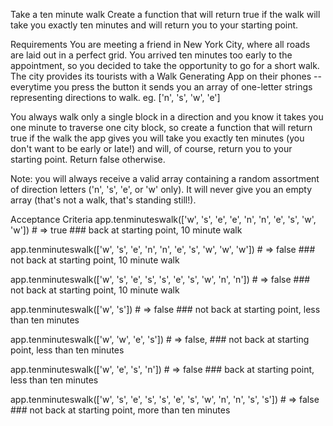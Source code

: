 Take a ten minute walk
Create a function that will return true if the walk will take you exactly ten minutes and will return you to your starting point.

Requirements
You are meeting a friend in New York City, where all roads are laid out in a perfect grid. You arrived ten minutes too early to the appointment, so you decided to take the opportunity to go for a short walk.
The city provides its tourists with a Walk Generating App on their phones -- everytime you press the button it sends you an array of one-letter strings representing directions to walk. eg. ['n', 's', 'w', 'e']

You always walk only a single block in a direction and you know it takes you one minute to traverse one city block, so create a function that will return true if the walk the app gives you will take you exactly ten minutes (you don't want to be early or late!) and will, of course, return you to your starting point. Return false otherwise.

Note: you will always receive a valid array containing a random assortment of direction letters ('n', 's', 'e', or 'w' only). It will never give you an empty array (that's not a walk, that's standing still!).

Acceptance Criteria
app.tenminuteswalk(['w', 's', 'e', 'e', 'n', 'n', 'e', 's', 'w', 'w']) # => true ### back at starting point, 10 minute walk

app.tenminuteswalk(['w', 's', 'e', 'n', 'n', 'e', 's', 'w', 'w', 'w']) # => false ### not back at starting point, 10 minute walk

app.tenminuteswalk(['w', 's', 'e', 's', 's', 'e', 's', 'w', 'n', 'n']) # => false ### not back at starting point, 10 minute walk

app.tenminuteswalk(['w', 's']) # => false ### not back at starting point, less than ten minutes

app.tenminuteswalk(['w', 'w', 'e', 's']) # => false, ### not back at starting point, less than ten minutes

app.tenminuteswalk(['w', 'e', 's', 'n']) # => false  ### back at starting point, less than ten minutes

app.tenminuteswalk(['w', 's', 'e', 's', 's', 'e', 's', 'w', 'n', 'n', 's', 's']) # => false ### not back at starting point, more than ten minutes